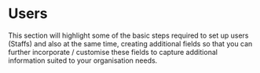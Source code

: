 # Users

This section will highlight some of the basic steps required to set up users \(Staffs\) and also at the same time, creating additional fields so that you can further incorporate / customise these fields to capture additional information suited to your organisation needs. 

